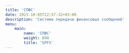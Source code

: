 ```yaml
---
title: 'СПФС'
date: 2021-10-05T22:57:32+03:00
description: 'Система передачи финансовых сообщений'
menu:
    main:
        name: 'СПФС'
        weight: 890
        title: 'SPFS'
---
```

